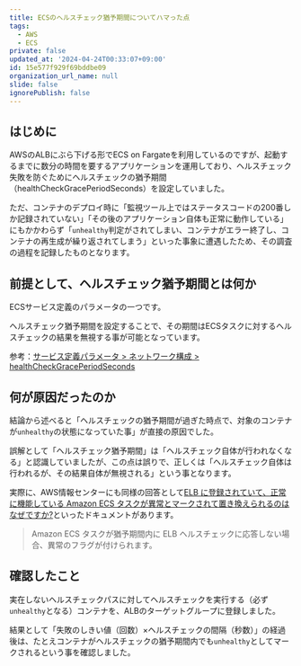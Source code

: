 ```yaml
---
title: ECSのヘルスチェック猶予期間についてハマった点
tags:
  - AWS
  - ECS
private: false
updated_at: '2024-04-24T00:33:07+09:00'
id: 15e577f929f69bddbe09
organization_url_name: null
slide: false
ignorePublish: false
---
```

## はじめに

AWSのALBにぶら下げる形でECS on Fargateを利用しているのですが、起動するまでに数分の時間を要するアプリケーションを運用しており、ヘルスチェック失敗を防ぐためにヘルスチェックの猶予期間（healthCheckGracePeriodSeconds）を設定していました。

ただ、コンテナのデプロイ時に「監視ツール上ではステータスコードの200番しか記録されていない」「その後のアプリケーション自体も正常に動作している」にもかかわらず「`unhealthy`判定がされてしまい、コンテナがエラー終了し、コンテナの再生成が繰り返されてしまう」といった事象に遭遇したため、その調査の過程を記録したものとなります。

## 前提として、ヘルスチェック猶予期間とは何か

ECSサービス定義のパラメータの一つです。

ヘルスチェック猶予期間を設定することで、その期間はECSタスクに対するヘルスチェックの結果を無視する事が可能となっています。

参考：[サービス定義パラメータ > ネットワーク構成 > healthCheckGracePeriodSeconds](https://docs.aws.amazon.com/ja_jp/AmazonECS/latest/developerguide/service_definition_parameters.html#sd-networkconfiguration)

## 何が原因だったのか

結論から述べると「ヘルスチェックの猶予期間が過ぎた時点で、対象のコンテナが`unhealthy`の状態になっていた事」が直接の原因でした。

誤解として「ヘルスチェック猶予期間」は「ヘルスチェック自体が行われなくなる」と認識していましたが、この点は誤りで、正しくは「ヘルスチェック自体は行われるが、その結果自体が無視される」という事となります。

実際に、AWS情報センターにも同様の回答として[ELB に登録されていて、正常に機能している Amazon ECS タスクが異常とマークされて置き換えられるのはなぜですか?](https://repost.aws/ja/knowledge-center/elb-ecs-tasks-improperly-replaced)といったドキュメントがあります。

> Amazon ECS タスクが猶予期間内に ELB ヘルスチェックに応答しない場合、異常のフラグが付けられます。

## 確認したこと

実在しないヘルスチェックパスに対してヘルスチェックを実行する（必ず`unhealthy`となる）コンテナを、ALBのターゲットグループに登録しました。

結果として「失敗のしきい値（回数）×ヘルスチェックの間隔（秒数）」の経過後は、たとえコンテナがヘルスチェックの猶予期間内でも`unhealthy`としてマークされるという事を確認しました。
